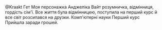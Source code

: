 @Kraakt
Гет
Моя персонажка Анджеліка Вайт
розумничка, відмінниця, гордість сім'ї. Все життя була відмінницею, поступила на перший курс й все світ розсипався на друзки.
Комп'ютерні науки
Перший курс
Прийшла заради грошей.
